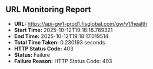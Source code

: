 ## URL Monitoring Report

- **URL:** https://api-gw1-prod1.fisglobal.com/gw/v1/health
- **Start Time:** 2025-10-12T19:18:16.789321
- **End Time:** 2025-10-12T19:18:17.019514
- **Total Time Taken:** 0.230193 seconds
- **HTTP Status Code:** 403
- **Status:** Failure
- **Failure Reason:** HTTP Status Code: 403
